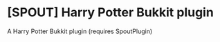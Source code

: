 [SPOUT] Harry Potter Bukkit plugin
===============================

A Harry Potter Bukkit plugin (requires SpoutPlugin)
